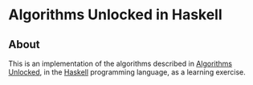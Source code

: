 # Algorithms Unlocked in Haskell

## About

This is an implementation of the algorithms described in [Algorithms Unlocked](http://www.worldcat.org/title/algorithms-unlocked/oclc/971401945), in the [Haskell](https://www.haskell.org/) programming language, as a learning exercise.
